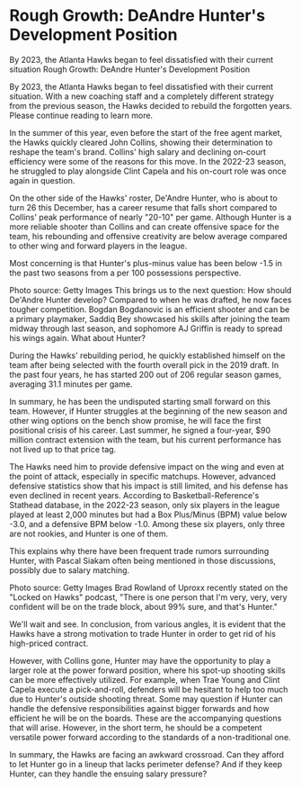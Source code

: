 # Rough Growth: DeAndre Hunter's Development Position

By 2023, the Atlanta Hawks began to feel dissatisfied with their current situation 
 Rough Growth: DeAndre Hunter's Development Position

By 2023, the Atlanta Hawks began to feel dissatisfied with their current situation. With a new coaching staff and a completely different strategy from the previous season, the Hawks decided to rebuild the forgotten years. Please continue reading to learn more.

In the summer of this year, even before the start of the free agent market, the Hawks quickly cleared John Collins, showing their determination to reshape the team's brand. Collins' high salary and declining on-court efficiency were some of the reasons for this move. In the 2022-23 season, he struggled to play alongside Clint Capela and his on-court role was once again in question.

On the other side of the Hawks' roster, De'Andre Hunter, who is about to turn 26 this December, has a career resume that falls short compared to Collins' peak performance of nearly "20-10" per game. Although Hunter is a more reliable shooter than Collins and can create offensive space for the team, his rebounding and offensive creativity are below average compared to other wing and forward players in the league.

Most concerning is that Hunter's plus-minus value has been below -1.5 in the past two seasons from a per 100 possessions perspective.

Photo source: Getty Images
This brings us to the next question: How should De'Andre Hunter develop? Compared to when he was drafted, he now faces tougher competition. Bogdan Bogdanovic is an efficient shooter and can be a primary playmaker, Saddiq Bey showcased his skills after joining the team midway through last season, and sophomore AJ Griffin is ready to spread his wings again. What about Hunter?

During the Hawks' rebuilding period, he quickly established himself on the team after being selected with the fourth overall pick in the 2019 draft. In the past four years, he has started 200 out of 206 regular season games, averaging 31.1 minutes per game.

In summary, he has been the undisputed starting small forward on this team. However, if Hunter struggles at the beginning of the new season and other wing options on the bench show promise, he will face the first positional crisis of his career. Last summer, he signed a four-year, $90 million contract extension with the team, but his current performance has not lived up to that price tag.

The Hawks need him to provide defensive impact on the wing and even at the point of attack, especially in specific matchups. However, advanced defensive statistics show that his impact is still limited, and his defense has even declined in recent years. According to Basketball-Reference's Stathead database, in the 2022-23 season, only six players in the league played at least 2,000 minutes but had a Box Plus/Minus (BPM) value below -3.0, and a defensive BPM below -1.0. Among these six players, only three are not rookies, and Hunter is one of them.

This explains why there have been frequent trade rumors surrounding Hunter, with Pascal Siakam often being mentioned in those discussions, possibly due to salary matching.

Photo source: Getty Images
Brad Rowland of Uproxx recently stated on the "Locked on Hawks" podcast, "There is one person that I'm very, very, very confident will be on the trade block, about 99% sure, and that's Hunter."

We'll wait and see. In conclusion, from various angles, it is evident that the Hawks have a strong motivation to trade Hunter in order to get rid of his high-priced contract.

However, with Collins gone, Hunter may have the opportunity to play a larger role at the power forward position, where his spot-up shooting skills can be more effectively utilized. For example, when Trae Young and Clint Capela execute a pick-and-roll, defenders will be hesitant to help too much due to Hunter's outside shooting threat. Some may question if Hunter can handle the defensive responsibilities against bigger forwards and how efficient he will be on the boards. These are the accompanying questions that will arise. However, in the short term, he should be a competent versatile power forward according to the standards of a non-traditional one.

In summary, the Hawks are facing an awkward crossroad. Can they afford to let Hunter go in a lineup that lacks perimeter defense? And if they keep Hunter, can they handle the ensuing salary pressure?